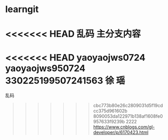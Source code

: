 # learngit
<<<<<<< HEAD
乱码
主分支内容
=======
<<<<<<< HEAD
yaoyaojws0724 yaoyaojws950724
330225199507241563 徐 瑶
=======
乱码
>>>>>>> cbc773b80e26c2809031d5f19cdcc375d961602b
>>>>>>> 8090053da122971b138af1608fe0957633f9239b
2222
https://www.cnblogs.com/gl-developer/p/6170423.html
